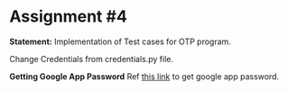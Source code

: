 # Assignment #4

**Statement:** Implementation of Test cases for OTP program.

Change Credentials from credentials.py file.

**Getting Google App Password**
Ref [this link](https://support.google.com/mail/answer/185833) to get google app password.
